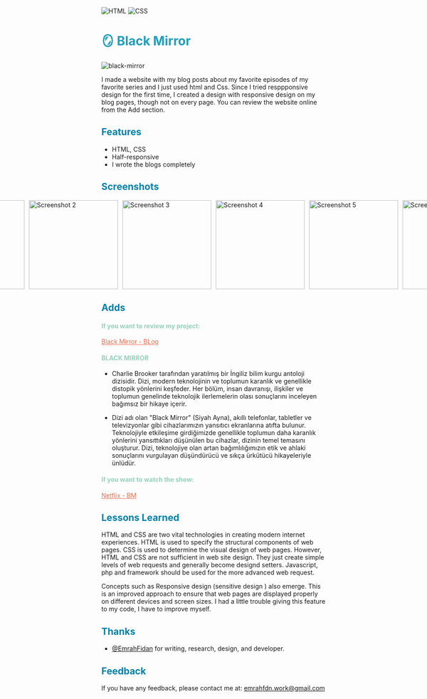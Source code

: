 ![HTML](https://img.shields.io/badge/HTML-5-orange.svg) ![CSS](https://img.shields.io/badge/CSS-3-blue.svg) 

<h1 style="color: #219ebc;"> 🪞 Black Mirror </h1>

![black-mirror](https://github.com/EmrahFidan/educationApp/assets/114583209/f4b6b9aa-6438-4d09-a42e-d83a380da3c7)

I made a website with my blog posts about my favorite episodes of my favorite series and I just used html and Css. Since I tried resppponsive design for the first time, I created a design with responsive design on my blog pages, though not on every page. You can review the website online from the Add section.



<h2 style="color: #0081a7;"> Features </h2>


- HTML, CSS
- Half-responsive
- I wrote the blogs completely


<h2 style="color: #0081a7;"> Screenshots </h2>

<div style="display: flex; justify-content: center;">
    <img src="https://github.com/EmrahFidan/educationApp/assets/114583209/aca5c948-e167-4614-a64c-a650ac1859ca" alt="Screenshot 1" width="200" style="margin-right: 10px;" />
    <img src="https://github.com/EmrahFidan/educationApp/assets/114583209/2e28d661-4930-47b9-9006-04dedec7a8f4" alt="Screenshot 2" width="200" style="margin-right: 10px;" />
    <img src="https://github.com/EmrahFidan/educationApp/assets/114583209/3188f829-ed5b-4f06-927f-0953a8c9330a" alt="Screenshot 3" width="200" style="margin-right: 10px;" />
    <img src="https://github.com/EmrahFidan/educationApp/assets/114583209/82bfa70b-2e91-4c66-adb2-268041ed7c6d" alt="Screenshot 4" width="200" style="margin-right: 10px;" />
    <img src="https://github.com/EmrahFidan/educationApp/assets/114583209/5eda0582-c649-447c-9083-1700b8f972de" alt="Screenshot 5" width="200" style="margin-right: 10px;" />
    <img src="https://github.com/EmrahFidan/educationApp/assets/114583209/8b90b675-7923-492d-8843-16da51c65a04" alt="Screenshot 6" width="200" />
</div>

<h2 style="color: #0081a7;"> Adds</h2>

<h4 style="color: #94d2bd;"> If you want to review my project: </h4> 
<a href="https://black-mirrror-blog-dr658hb16-emrahfidan.vercel.app/" style="color: #e76f51;">Black Mirror - BLog</a>


<h4 style="color: #94d2bd;"> BLACK MIRROR </h4>

- Charlie Brooker tarafından yaratılmış bir İngiliz bilim kurgu antoloji dizisidir. Dizi, modern teknolojinin ve toplumun karanlık ve genellikle distopik yönlerini keşfeder. Her bölüm, insan davranışı, ilişkiler ve toplumun genelinde teknolojik ilerlemelerin olası sonuçlarını inceleyen bağımsız bir hikaye içerir.

- Dizi adı olan "Black Mirror" (Siyah Ayna), akıllı telefonlar, tabletler ve televizyonlar gibi cihazlarımızın yansıtıcı ekranlarına atıfta bulunur. Teknolojiyle etkileşime girdiğimizde genellikle toplumun daha karanlık yönlerini yansıttıkları düşünülen bu cihazlar, dizinin temel temasını oluşturur. Dizi, teknolojiye olan artan bağımlılığımızın etik ve ahlaki sonuçlarını vurgulayan düşündürücü ve sıkça ürkütücü hikayeleriyle ünlüdür.

<h4 style="color: #94d2bd;"> If you want to watch the show: </h4>
<a href="https://www.netflix.com/title/70264888" style="color: #e76f51;">Netflix - BM</a>

<h2 style="color: #0081a7;"> Lessons Learned </h2>


HTML and CSS are two vital technologies in creating modern internet experiences. HTML is used to specify the structural components of web pages. CSS is used to determine the visual design of web pages. However, HTML and CSS are not sufficient in web site design. They just create simple levels of web requests and generally become designd setters. Javascript, php and framework should be used for the more advanced web request. 

Concepts such as Responsive design (sensitive design ) also emerge. This is an improved approach to ensure that web pages are displayed properly on different devices and screen sizes. I had a little trouble giving this feature to my code, I have to improve myself.

<h2 style="color: #0081a7;"> Thanks </h2>

- [@EmrahFidan](https://github.com/EmrahFidan) for writing, research, design, and developer. 


<h2 style="color: #0081a7;"> Feedback </h2>


If you have any feedback, please contact me at: emrahfdn.work@gmail.com

  